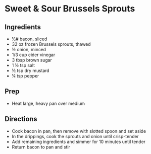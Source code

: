 # Sweet & Sour Brussels Sprouts

## Ingredients

- ½# bacon, sliced
- 32 oz frozen Brussels sprouts, thawed
- ½ onion, minced
- 1/3 cup cider vinegar
- 3 tbsp brown sugar
- 1 ½ tsp salt
- ½ tsp dry mustard
- ¼ tsp pepper

## Prep

- Heat large, heavy pan over medium

## Directions

- Cook bacon in pan, then remove with slotted spoon and set aside
- In the drippings, cook the sprouts and onion until crisp-tender
- Add remaining ingredients and simmer for 10 minutes until tender
- Return bacon to pan and stir
